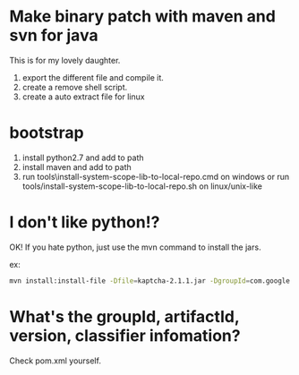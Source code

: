 Make binary patch with maven and svn for java
===============================================
This is for my lovely daughter.

1. export the different file and compile it.
2. create a remove shell script.
3. create a auto extract file for linux


bootstrap
=========
1. install python2.7 and add to path
2. install maven and add to path
3. run tools\install-system-scope-lib-to-local-repo.cmd on windows
   or run tools/install-system-scope-lib-to-local-repo.sh on linux/unix-like

I don't like python!?
=====================
OK! If you hate python, just use the mvn command to install the jars.

ex:
``` sh
mvn install:install-file -Dfile=kaptcha-2.1.1.jar -DgroupId=com.google.code.kaptcha -DartifactId=kaptcha -Dversion=2.1.1 -Dpackaging=jar
```

What's the groupId, artifactId, version, classifier infomation?
===============================================================
Check pom.xml yourself.